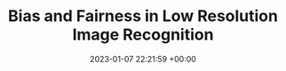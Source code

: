 ---
layout: post
title:  "Bias and Fairness in Low Resolution Image Recognition"
date:  2023-01-07 22:21:59 +00:00
image: /images/Fair_Distillation.png 
categories: Thesis
venue: IIT Jodhpur
course: " - Masters Thesis"
report: /pdfs/MT19AIE308-Report.pdf
presentation: /pdfs/MT19AIE308-slide.pdf
code: https://github.com/ksasi/Masters-Thesis
---